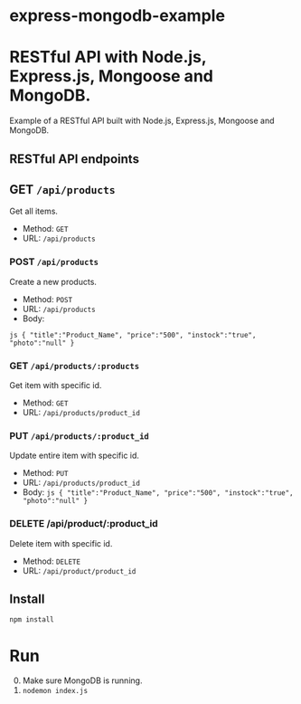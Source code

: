 # express-mongodb-example

# RESTful API with Node.js, Express.js, Mongoose and MongoDB.


Example of a RESTful API built with Node.js, Express.js, Mongoose and MongoDB.

## RESTful API endpoints
## GET `/api/products`

Get all items.

+ Method: `GET`
+ URL: `/api/products`


### POST `/api/products`

Create a new products.

+ Method: `POST`
+ URL: `/api/products`
+ Body:

`js
{
	"title":"Product_Name",
	"price":"500",
	"instock":"true",
	"photo":"null"
}
`

### GET `/api/products/:products`

Get item with specific id.

+ Method: `GET`
+ URL: `/api/products/product_id`


### PUT `/api/products/:product_id`

Update entire item with specific id.

+ Method: `PUT`
+ URL: `/api/products/product_id`
+ Body:
`js
{
	"title":"Product_Name",
	"price":"500",
	"instock":"true",
	"photo":"null"
}
`


### DELETE /api/product/:product_id

Delete item with specific id.

+ Method: `DELETE`
+ URL: `/api/product/product_id`

## Install

	npm install


# Run
0. Make sure MongoDB is running.
1. `nodemon index.js`

 
